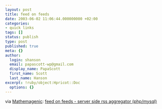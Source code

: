 ```yaml
---
layout: post
title: feed on feeds
date: 2003-06-02 11:06:44.000000000 +02:00
categories:
- quick links
tags: []
status: publish
type: post
published: true
meta: {}
author:
  login: shanson
  email: papascott-wp@gmail.com
  display_name: PapaScott
  first_name: Scott
  last_name: Hanson
excerpt: !ruby/object:Hpricot::Doc
  options: {}
---
```

<p>via <a title="Mathemagenic: learning and KM insights" href="http://blog.mathemagenic.com/2003/06/01.html#a637">Mathemagenic</a>: <a title="have to check this out" href="http://minutillo.com/steve/feedonfeeds/">feed on feeds - server side rss aggregator (php/mysql)</a></p>
